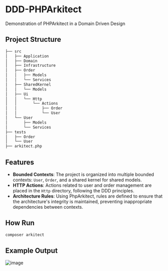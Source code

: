 # DDD-PHPArkitect
Demonstration of PHPArkitect in a Domain Driven Design

## Project Structure
```sh
├── src
│   ├── Application
│   ├── Domain
│   ├── Infrastructure
│   ├── Order
│   │   ├── Models
│   │   └── Services
│   ├── SharedKernel
│   │   └── Models
│   ├── Ui
│   │   └── Http
│   │       └── Actions
│   │           ├── Order
│   │           └── User
│   └── User
│       ├── Models
│       └── Services
├── tests
│   ├── Order
│   └── User
├── arkitect.php
```
## Features

- **Bounded Contexts**: The project is organized into multiple bounded contexts: `User`, `Order`, and a shared kernel for shared models.
- **HTTP Actions**: Actions related to user and order management are placed in the `Http` directory, following the DDD principles.
- **Architecture Rules**: Using PhpArkitect, rules are defined to ensure that the architecture's integrity is maintained, preventing inappropriate dependencies between contexts.

## How Run

```sh
composer arkitect
```

## Example Output
![image](https://github.com/user-attachments/assets/44c9d346-2e6a-4b77-ab84-3b45d909f5b1)
